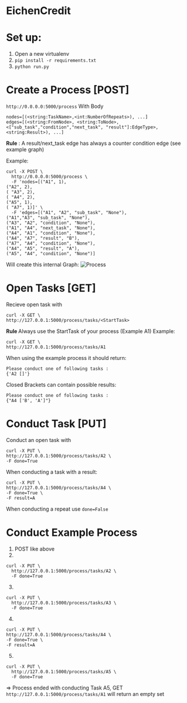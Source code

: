 # EichenCredit

# Set up:
1. Open a new virtualenv
2. ```pip install -r requirements.txt```
3. ```python run.py```


# Create a Process [POST]
```http://0.0.0.0:5000/process```
With Body

```nodes=[(<string:TaskName>,<int:NumberOfRepeats>), ...]``` </br>
```edges=[(<string:FromNode>, <string:ToNode>, <["sub_task","condition","next_task", "result"]:EdgeType>, <string:Result>), ...]```

<b>Rule</b> : A result/next_task edge has always a counter condition edge (see example graph)

Example:
```
curl -X POST \
  http://0.0.0.0:5000/process \
  -F 'nodes=[("A1", 1),
("A2", 2),
( "A3", 2),
( "A4", 2),
("A5", 1),
( "A7", 1)]' \
  -F 'edges=[("A1", "A2", "sub_task", "None"),
("A1","A3", "sub_task", "None"),
("A3", "A2", "condition", "None"),
("A1", "A4", "next_task", "None"),
("A4", "A1", "condition", "None"),
("A4", "A7", "result", "B"),
("A7", "A4", "condition", "None"),
("A4", "A5", "result", "A"),
("A5", "A4", "condition", "None")]
```
Will create this internal Graph:
![Process](https://i.imgur.com/twLI7YQ.png)

# Open Tasks [GET]

Recieve open task with 
```
curl -X GET \
http://127.0.0.1:5000/process/tasks/<StartTask>
 ```
  
 <b> Rule </b> Always use the StartTask of your process (Example A1)
 Example:
 
 ```
curl -X GET \
http://127.0.0.1:5000/process/tasks/A1
  ```
  
When using the example process it should return:
```
Please conduct one of following tasks : 
{'A2 []'}
```
Closed Brackets can contain possible results:
```
Please conduct one of following tasks : 
{"A4 ['B', 'A']"}
```

# Conduct Task [PUT]

Conduct an open task with 
```
curl -X PUT \
http://127.0.0.1:5000/process/tasks/A2 \
-F done=True
```
When conducting a task with a result:
```
curl -X PUT \
http://127.0.0.1:5000/process/tasks/A4 \
-F done=True \
-F result=A
````
When conducting a repeat use ```done=False```

# Conduct Example Process
1. POST like above
2. 
````
curl -X PUT \
  http://127.0.0.1:5000/process/tasks/A2 \
  -F done=True
 ````
 3.
````
curl -X PUT \
  http://127.0.0.1:5000/process/tasks/A3 \
  -F done=True
 ````
4.
```
curl -X PUT \
http://127.0.0.1:5000/process/tasks/A4 \
-F done=True \
-F result=A
````
5.
````
curl -X PUT \
  http://127.0.0.1:5000/process/tasks/A5 \
  -F done=True
 ````
 
=> Process ended with conducting Task A5,  GET ```http://127.0.0.1:5000/process/tasks/A1``` will return an empty set
 ````
 ````
